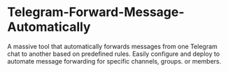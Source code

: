 # Telegram-Forward-Message-Automatically
A massive tool that automatically forwards messages from one Telegram chat to another based on predefined rules. Easily configure and deploy to automate message forwarding for specific channels, groups. or members.
